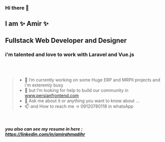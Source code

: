 ### Hi there 👋
## I am ✨ Amir ✨

## Fullstack Web Developer and Designer 
### i'm talented and love to work with Laravel and Vue.js
<br/>
<br/>

> - 🔭 I’m currently working on some Huge ERP and MRPII projects and i'm exteremly busy
> - 🤔 but I’m looking for help to build our community in www.persianfrontend.com
> - 💬 Ask me about it or anything you want to know about ...
> - 📫 and How to reach me -> 09120780118 in whatsApp

<br/>


##### you also can see my resume in here : https://linkedin.com/in/amirahmadihr

